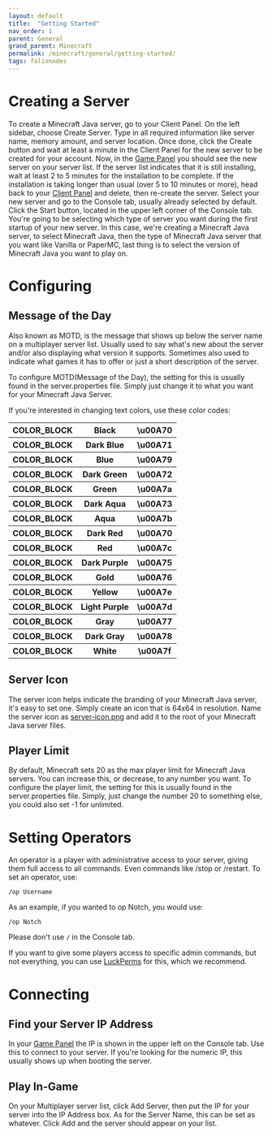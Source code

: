 ```yaml
---
layout: default
title:  "Getting Started"
nav_order: 1
parent: General
grand_parent: Minecraft
permalink: /minecraft/general/getting-started/
tags: falixnodes
---
```

# Creating a Server
To create a Minecraft Java server, go to your Client Panel. On the left sidebar, choose Create Server. Type in all required information like server name, memory amount, and server location. Once done, click the Create button and wait at least a minute in the Client Panel for the new server to be created for your account. Now, in the [Game Panel](https://gp.falixnodes.net/) you should see the new server on your server list. If the server list indicates that it is still installing, wait at least 2 to 5 minutes for the installation to be complete. If the installation is taking longer than usual (over 5 to 10 minutes or more), head back to your [Client Panel](https://client.falixnodes.net/) and delete, then re-create the server. Select your new server and go to the Console tab, usually already selected by default. Click the Start button, located in the upper left corner of the Console tab. You're going to be selecting which type of server you want during the first startup of your new server. In this case, we're creating a Minecraft Java server, to select Minecraft Java, then the type of Minecraft Java server that you want like Vanilla or PaperMC, last thing is to select the version of Minecraft Java you want to play on.

# Configuring
## Message of the Day
Also known as MOTD, is the message that shows up below the server name on a multiplayer server list. Usually used to say what's new about the server and/or also displaying what version it supports. Sometimes also used to indicate what games it has to offer or just a short description of the server.

To configure MOTD(Message of the Day), the setting for this is usually found in the server.properties file. Simply just change it to what you want for your Minecraft Java Server.

If you're interested in changing text colors, use these color codes:

<table>

<tbody>

<tr>

<th id="black_color">COLOR_BLOCK</th>

<th>Black</th>

<th>\u00A70</th>

</tr>

<tr>

<th id="dark_blue_color">COLOR_BLOCK</th>

<th>Dark Blue</th>

<th>\u00A71</th>

</tr>

<tr>

<th id="blue_color">COLOR_BLOCK</th>

<th>Blue</th>

<th>\u00A79</th>

</tr>

<tr>

<th id="dark_green_color">COLOR_BLOCK</th>

<th>Dark Green</th>

<th>\u00A72</th>

</tr>

<tr>

<th id="green_color">COLOR_BLOCK</th>

<th>Green</th>

<th>\u00A7a</th>

</tr>

<tr>

<th id="dark_aqua_color">COLOR_BLOCK</th>

<th>Dark Aqua</th>

<th>\u00A73</th>

</tr>

<tr>

<th id="aqua_color">COLOR_BLOCK</th>

<th>Aqua</th>

<th>\u00A7b</th>

</tr>

<tr>

<th id="dark_red_color">COLOR_BLOCK</th>

<th>Dark Red</th>

<th>\u00A70</th>

</tr>

<tr>

<th id="red_color">COLOR_BLOCK</th>

<th>Red</th>

<th>\u00A7c</th>

</tr>

<tr>

<th id="dark_purple_color">COLOR_BLOCK</th>

<th>Dark Purple</th>

<th>\u00A75</th>

</tr>

<tr>

<th id="gold_color">COLOR_BLOCK</th>

<th>Gold</th>

<th>\u00A76</th>

</tr>

<tr>

<th id="yellow_color">COLOR_BLOCK</th>

<th>Yellow</th>

<th>\u00A7e</th>

</tr>

<tr>

<th id="light_purple_color">COLOR_BLOCK</th>

<th>Light Purple</th>

<th>\u00A7d</th>

</tr>

<tr>

<th id="gray_color">COLOR_BLOCK</th>

<th>Gray</th>

<th>\u00A77</th>

</tr>

<tr>

<th id="dark_gray_color">COLOR_BLOCK</th>

<th>Dark Gray</th>

<th>\u00A78</th>

</tr>

<tr>

<th id="white_color">COLOR_BLOCK</th>

<th>White</th>

<th>\u00A7f</th>

</tr>

</tbody>

</table>

## Server Icon
The server icon helps indicate the branding of your Minecraft Java server, it's easy to set one. Simply create an icon that is 64x64 in resolution. Name the server icon as <u>server-icon.png</u> and add it to the root of your Minecraft Java server files.

## Player Limit

By default, Minecraft sets 20 as the max player limit for Minecraft Java servers. You can increase this, or decrease, to any number you want. To configure the player limit, the setting for this is usually found in the server.properties file. Simply, just change the number 20 to something else, you could also set -1 for unlimited.

# Setting Operators
An operator is a player with administrative access to your server, giving them full access to all commands. Even commands like /stop or /restart.
To set an operator, use:

```
/op Username
```

As an example, if you wanted to op Notch, you would use:

```
/op Notch
```

Please don't use `/` in the Console tab.

If you want to give some players access to specific admin commands, but not everything, you can use [LuckPerms](https://luckperms.net/) for this, which we recommend.

# Connecting
## Find your Server IP Address
In your [Game Panel](https://gp.falixnodes.net/) the IP is shown in the upper left on the Console tab. Use this to connect to your server.
If you're looking for the numeric IP, this usually shows up when booting the server.

## Play In-Game
On your Multiplayer server list, click Add Server, then put the IP for your server into the IP Address box. As for the Server Name, this can be set as whatever. Click Add and the server should appear on your list.